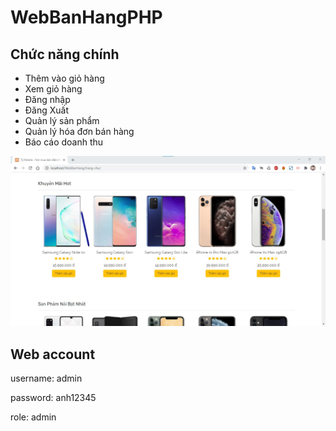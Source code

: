 # WebBanHangPHP
## Chức năng chính
* Thêm vào giỏ hàng
* Xem giỏ hàng
* Đăng nhập
* Đăng Xuất
* Quản lý sản phẩm
* Quản lý hóa đơn bán hàng
* Báo cáo doanh thu

![Alt text](https://github.com/marsent/WebBanHangPHP/blob/main/Screen%20Shot/TrangChu2.jpg?raw=true?raw=true "Trang Chủ")

## Web account

username: admin

password: anh12345

role: admin

